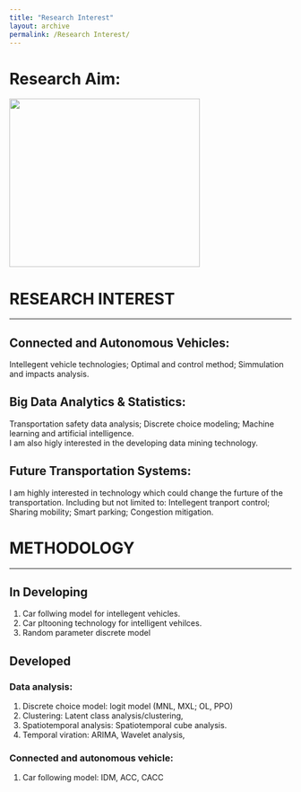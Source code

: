 ```yaml
---
title: "Research Interest"
layout: archive
permalink: /Research Interest/
---
```

# Research Aim:
<img src="https://lh5.googleusercontent.com/IenRxFyLuZjzk8Tr7bH-NbJYgCIKLgIzpKSwRCMbciZgvvzqL4ZkcQr90YiVuLIko89tYxo7-bUrGh0SjfqwVK7T0Xxe3Qm50DMCiTccVIDHMr5jg5o=w1280" width="340" height="300" algin="middle"><br>


# RESEARCH INTEREST
-----
## Connected and Autonomous Vehicles: 
Intellegent vehicle technologies; Optimal and control method; Simmulation and impacts analysis. 

## Big Data Analytics & Statistics:
Transportation safety data analysis; Discrete choice modeling; Machine learning and artificial intelligence.<br>
I am also higly interested in the developing data mining technology.

## Future Transportation Systems: 
I am highly interested in technology which could change the furture of the transportation. Including but not limited to: Intellegent tranport control; Sharing mobility; Smart parking; Congestion mitigation.<br>


# METHODOLOGY
-----
## In Developing
1. Car follwing model for intellegent vehicles.
1. Car pltooning technology for intelligent vehilces.
1. Random parameter discrete model 

## Developed
### Data analysis:
1. Discrete choice model: logit model (MNL, MXL; OL, PPO)
1. Clustering: Latent class analysis/clustering, 
1. Spatiotemporal analysis: Spatiotemporal cube analysis.
1. Temporal viration: ARIMA, Wavelet analysis,

### Connected and autonomous vehicle: 
1. Car following model: IDM, ACC, CACC


